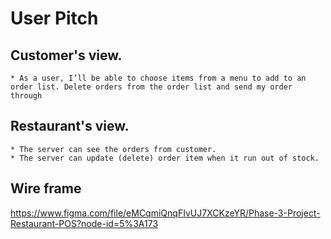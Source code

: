 # User Pitch

## Customer's view. 
    * As a user, I’ll be able to choose items from a menu to add to an order list. Delete orders from the order list and send my order through
## Restaurant's view. 
    * The server can see the orders from customer. 
    * The server can update (delete) order item when it run out of stock. 


## Wire frame
https://www.figma.com/file/eMCqmiQnqFIvUJ7XCKzeYR/Phase-3-Project-Restaurant-POS?node-id=5%3A173

